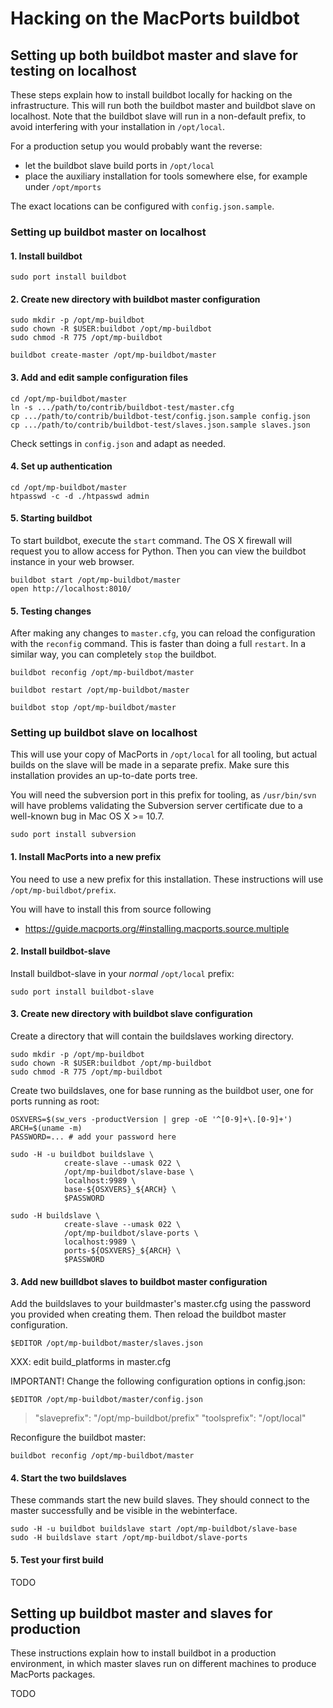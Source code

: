 # Hacking on the MacPorts buildbot

## Setting up both buildbot master and slave for testing on localhost

These steps explain how to install buildbot locally for hacking on the
infrastructure. This will run both the buildbot master and buildbot
slave on localhost. Note that the buildbot slave will run in
a non-default prefix, to avoid interfering with your installation in
`/opt/local`.

For a production setup you would probably want the reverse:

  * let the buildbot slave build ports in `/opt/local`
  * place the auxiliary installation for tools somewhere else, for
    example under `/opt/mports`

The exact locations can be configured with `config.json.sample`.

### Setting up buildbot master on localhost

#### 1. Install buildbot

    sudo port install buildbot


#### 2. Create new directory with buildbot master configuration

    sudo mkdir -p /opt/mp-buildbot
    sudo chown -R $USER:buildbot /opt/mp-buildbot
    sudo chmod -R 775 /opt/mp-buildbot

    buildbot create-master /opt/mp-buildbot/master


#### 3. Add and edit sample configuration files

    cd /opt/mp-buildbot/master
    ln -s .../path/to/contrib/buildbot-test/master.cfg
    cp .../path/to/contrib/buildbot-test/config.json.sample config.json
    cp .../path/to/contrib/buildbot-test/slaves.json.sample slaves.json

Check settings in `config.json` and adapt as needed.


#### 4. Set up authentication

    cd /opt/mp-buildbot/master
    htpasswd -c -d ./htpasswd admin


#### 5. Starting buildbot

To start buildbot, execute the `start` command. The OS X firewall will
request you to allow access for Python. Then you can view the buildbot
instance in your web browser.

    buildbot start /opt/mp-buildbot/master
    open http://localhost:8010/


#### 5. Testing changes

After making any changes to `master.cfg`, you can reload the
configuration with the `reconfig` command. This is faster than doing
a full `restart`. In a similar way, you can completely `stop` the
buildbot.

    buildbot reconfig /opt/mp-buildbot/master
 
    buildbot restart /opt/mp-buildbot/master

    buildbot stop /opt/mp-buildbot/master


### Setting up buildbot slave on localhost

This will use your copy of MacPorts in `/opt/local` for all tooling, but
actual builds on the slave will be made in a separate prefix. Make sure
this installation provides an up-to-date ports tree.

You will need the subversion port in this prefix for tooling, as
`/usr/bin/svn` will have problems validating the Subversion server
certificate due to a well-known bug in Mac OS X >= 10.7.

    sudo port install subversion


#### 1. Install MacPorts into a new prefix

You need to use a new prefix for this installation. These instructions
will use `/opt/mp-buildbot/prefix`.

You will have to install this from source following

* https://guide.macports.org/#installing.macports.source.multiple


#### 2. Install buildbot-slave

Install buildbot-slave in your *normal* `/opt/local` prefix:

    sudo port install buildbot-slave


#### 3. Create new directory with buildbot slave configuration

Create a directory that will contain the buildslaves working directory. 

    sudo mkdir -p /opt/mp-buildbot
    sudo chown -R $USER:buildbot /opt/mp-buildbot
    sudo chmod -R 775 /opt/mp-buildbot

Create two buildslaves, one for base running as the buildbot user, one
for ports running as root:

    OSXVERS=$(sw_vers -productVersion | grep -oE '^[0-9]+\.[0-9]+')
    ARCH=$(uname -m)
    PASSWORD=... # add your password here

    sudo -H -u buildbot buildslave \
                create-slave --umask 022 \
                /opt/mp-buildbot/slave-base \
                localhost:9989 \
                base-${OSXVERS}_${ARCH} \
                $PASSWORD
    
    sudo -H buildslave \
                create-slave --umask 022 \
                /opt/mp-buildbot/slave-ports \
                localhost:9989 \
                ports-${OSXVERS}_${ARCH} \
                $PASSWORD

#### 3. Add new builldbot slaves to buildbot master configuration

Add the buildslaves to your buildmaster's master.cfg using the password
you provided when creating them. Then reload the buildbot master
configuration.

    $EDITOR /opt/mp-buildbot/master/slaves.json

XXX: edit build\_platforms in master.cfg

IMPORTANT! Change the following configuration options in config.json:

    $EDITOR /opt/mp-buildbot/master/config.json

> "slaveprefix":  "/opt/mp-buildbot/prefix"
> "toolsprefix":  "/opt/local"

Reconfigure the buildbot master:

    buildbot reconfig /opt/mp-buildbot/master


#### 4. Start the two buildslaves

These commands start the new build slaves. They should connect to the
master successfully and be visible in the webinterface.

    sudo -H -u buildbot buildslave start /opt/mp-buildbot/slave-base
    sudo -H buildslave start /opt/mp-buildbot/slave-ports


#### 5. Test your first build

TODO


## Setting up buildbot master and slaves for production

These instructions explain how to install buildbot in a production
environment, in which master slaves run on different machines to produce
MacPorts packages.

TODO
